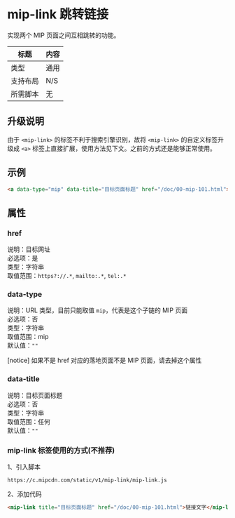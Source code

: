 # mip-link 跳转链接

实现两个 MIP 页面之间互相跳转的功能。

标题|内容
----|----
类型|通用
支持布局|N/S
所需脚本|无

## 升级说明

由于 `<mip-link>` 的标签不利于搜索引擎识别，故将 `<mip-link>` 的自定义标签升级成 `<a>` 标签上直接扩展，使用方法见下文。之前的方式还是能够正常使用。

## 示例

```html
<a data-type="mip" data-title="目标页面标题" href="/doc/00-mip-101.html">链接文字</a>
```

## 属性

### href

说明：目标网址  
必选项：是  
类型：字符串  
取值范围：`https?://.*`, `mailto:.*`, `tel:.*`

### data-type

说明：URL 类型，目前只能取值 `mip`，代表是这个子链的 MIP 页面  
必选项：否  
类型：字符串  
取值范围：mip  
默认值：`""`

[notice] 如果不是 href 对应的落地页面不是 MIP 页面，请去掉这个属性

### data-title

说明：目标页面标题  
必选项：否  
类型：字符串  
取值范围：任何  
默认值：`""`

### mip-link 标签使用的方式(不推荐)

1、引入脚本

```
https://c.mipcdn.com/static/v1/mip-link/mip-link.js
```

2、添加代码
```html
<mip-link title="目标页面标题" href="/doc/00-mip-101.html">链接文字</mip-link>
```
